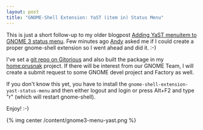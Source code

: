 ```yaml
---
layout: post
title: "GNOME-Shell Extension: YaST (item in) Status Menu"
---
```


This is just a short follow-up to my older blogpost [Adding YaST menuitem to GNOME 3 status menu](/adding-yast-menuitem-to-gnome-3-status-menu/). Few minutes ago [Andy](http://www.wafaa.eu/) asked me if I could create a proper gnome-shell extension so I went ahead and did it. :-)

I've set a [git repo on Gitorious](https://gitorious.org/opensuse/gnome-shell-extension-yast-status-menu) and also built the package in my [home:prusnak](https://build.opensuse.org/package/show?package=gnome-shell-extension-yast-status-menu&project=home%3Aprusnak) project. If there will be interest from our GNOME Team, I will create a submit request to some GNOME devel project and Factory as well.

If you don't know this yet, you have to install the `gnome-shell-extension-yast-status-menu` and then either logout and login or press Alt+F2 and type "r" (which will restart gnome-shell).

Enjoy! :-)

{% img center /content/gnome3-menu-yast.png %}

